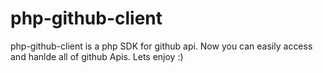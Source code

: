 # php-github-client

php-github-client is a php SDK for github api. Now you can easily access and hanlde all of github Apis. Lets enjoy :)